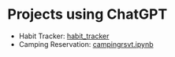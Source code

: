 # Projects using ChatGPT

* Habit Tracker: [habit_tracker](https://github.com/mybuenoday/habit_tracker)
* Camping Reservation: [campingrsvt.ipynb](campingrsvt.ipynb)
